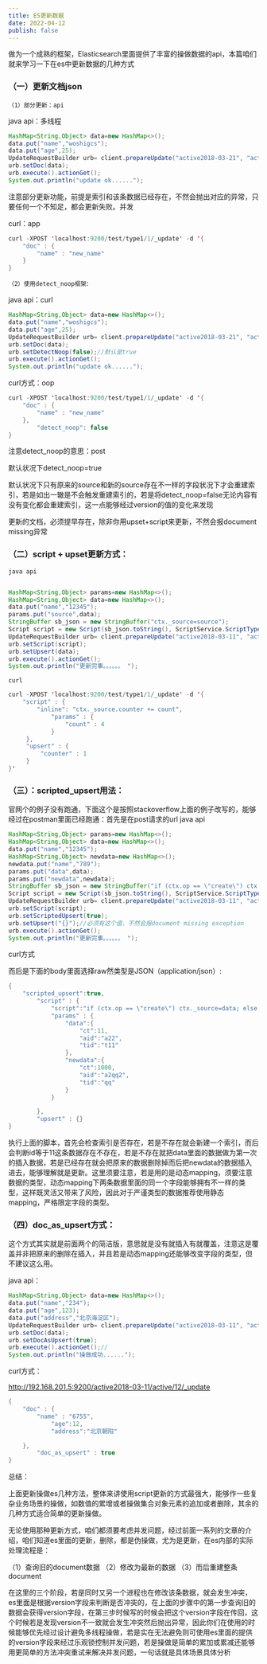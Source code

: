 ```yaml
---
title: ES更新数据
date: 2022-04-12
publish: false
---
```



做为一个成熟的框架，Elasticsearch里面提供了丰富的操做数据的api，本篇咱们就来学习一下在es中更新数据的几种方式

### （一）更新文档json

`（1）部分更新：api`

java api：多线程

```java
HashMap<String,Object> data=new HashMap<>();
data.put("name","woshigcs");
data.put("age",25);
UpdateRequestBuilder urb= client.prepareUpdate("active2018-03-21", "active", "18");
urb.setDoc(data);
urb.execute().actionGet();
System.out.println("update ok......");
```
注意部分更新功能，前提是索引和该条数据已经存在，不然会抛出对应的异常，只要任何一个不知足，都会更新失败。并发

curl：app

```java
curl -XPOST 'localhost:9200/test/type1/1/_update' -d '{
    "doc" : {
        "name" : "new_name"
    }
}
```

`（2）使用detect_noop框架`:

java api：curl

```java
HashMap<String,Object> data=new HashMap<>();
data.put("name","woshigcs");
data.put("age",25);
UpdateRequestBuilder urb= client.prepareUpdate("active2018-03-21", "active", "18");
urb.setDoc(data);
urb.setDetectNoop(false);//默认是true
urb.execute().actionGet();
System.out.println("update ok......");
```
curl方式：oop

```java
curl -XPOST 'localhost:9200/test/type1/1/_update' -d '{
    "doc" : {
        "name" : "new_name"
    },
        "detect_noop": false
}
```

注意detect_noop的意思：post

默认状况下detect_noop=true

默认状况下只有原来的source和新的source存在不一样的字段状况下才会重建索引，若是如出一辙是不会触发重建索引的，若是将detect_noop=false无论内容有没有变化都会重建索引，这一点能够经过version的值的变化来发现

更新的文档，必须提早存在，除非你用upset+script来更新，不然会报document missing异常

### （二）script + upset更新方式：

`java api`

```java

HashMap<String,Object> params=new HashMap<>();
HashMap<String,Object> data=new HashMap<>();
data.put("name","12345");
params.put("source",data);
StringBuffer sb_json = new StringBuffer("ctx._source=source");
Script script = new Script(sb_json.toString(), ScriptService.ScriptType.INLINE, "groovy", params);
UpdateRequestBuilder urb= client.prepareUpdate("active2018-03-11", "active", "16");
urb.setScript(script);
urb.setUpsert(data);
urb.execute().actionGet();
System.out.println("更新完事。。。。。。 ");

```

`curl`

```java
curl -XPOST 'localhost:9200/test/type1/1/_update' -d '{
    "script" : {
        "inline": "ctx._source.counter += count",
            "params" : {
                "count" : 4
            }
     },
     "upsert" : {
         "counter" : 1
     }
}'

```

### （三）：scripted_upsert用法：

官网个的例子没有跑通，下面这个是按照stackoverflow上面的例子改写的，能够经过在postman里面已经跑通：首先是在post请求的url
java api
```java
HashMap<String,Object> params=new HashMap<>();
HashMap<String,Object> data=new HashMap<>();
data.put("name","12345");
HashMap<String,Object> newdata=new HashMap<>();
newdata.put("name","789");
params.put("data",data);
params.put("newdata",newdata);
StringBuffer sb_json = new StringBuffer("if (ctx.op == \"create\") ctx._source=data; else ctx._source=newdata");
Script script = new Script(sb_json.toString(), ScriptService.ScriptType.INLINE, "groovy", params);
UpdateRequestBuilder urb= client.prepareUpdate("active2018-03-11", "active", "16");
urb.setScript(script);
urb.setScriptedUpsert(true);
urb.setUpsert("{}");//必须有这个值，不然会报document missing exception
urb.execute().actionGet();
System.out.println("更新完事。。。。。。 ");
```

curl方式

而后是下面的body里面选择raw然类型是JSON（application/json）:

```java
{
    "scripted_upsert":true,
        "script" : {
            "script":"if (ctx.op == \"create\") ctx._source=data; else ctx._source=newdata ",
            "params" : {
                "data":{
                    "ct":11,
                    "aid":"a22",
                    "tid":"t11"
                },
                "newdata":{
                    "ct":1000,
                    "aid":"a2qq2",
                    "tid":"qq"
                }
            }

        },
        "upsert" : {}
}
```

执行上面的脚本，首先会检查索引是否存在，若是不存在就会新建一个索引，而后会判断id等于11这条数据存在不存在，若是不存在就把data里面的数据做为第一次的插入数据，若是已经存在就会把原来的数据删除掉而后把newdata的数据插入进去，能够理解就是更新。这里须要注意，若是用的是动态mapping，须要注意数据的类型，动态mapping下两条数据里面的同一个字段能够拥有不一样的类型，这样既灵活又带来了风险，因此对于严谨类型的数据推荐使用静态mapping，严格限定字段的类型。

### （四）doc_as_upsert方式：

这个方式其实就是前面两个的简洁版，意思就是没有就插入有就覆盖，注意这是覆盖并非把原来的删除在插入，并且若是动态mapping还能够改变字段的类型，但不建议这么用。

java api：

```java
HashMap<String,Object> data=new HashMap<>();
data.put("name","234");
data.put("age",123);
data.put("address","北京海淀区");
UpdateRequestBuilder urb= client.prepareUpdate("active2018-03-11", "active", "16");
urb.setDoc(data);
urb.setDocAsUpsert(true);
urb.execute().actionGet();//
System.out.println("操做成功......");

```

curl方式：

http://192.168.201.5:9200/active2018-03-11/active/12/_update
```java
{
    "doc" : {
        "name" : "6755",
            "age":12,
            "address":"北京朝阳"

    },
        "doc_as_upsert" : true
}
```

总结：

上面更新操做es几种方法，整体来讲使用script更新的方式最强大，能够作一些复杂业务场景的操做，如数值的累增或者操做集合对象元素的追加或者删除，其余的几种方式适合简单的更新操做。

无论使用那种更新方式，咱们都须要考虑并发问题，经过前面一系列的文章的介绍，咱们知道es里面的更新，删除，都是伪操做，尤为是更新，在es内部的实际处理流程是：

（1）查询旧的document数据
（2）修改为最新的数据
（3）而后重建整条document

在这里的三个阶段，若是同时又另一个进程也在修改该条数据，就会发生冲突，es里面是根据version字段来判断是否冲突的，在上面的步骤中的第一步查询旧的数据会获得version字段，在第三步时候写的时候会把这个version字段在传回，这个时候若是发现version不一致就会发生冲突然后抛出异常，因此你们在使用的时候能够优先经过设计避免多线程操做，若是实在无法避免则可使用es里面的提供的version字段来经过乐观锁控制并发问题，若是操做是简单的累加或累减还能够用更简单的方法冲突重试来解决并发问题，一句话就是具体场景具体分析

